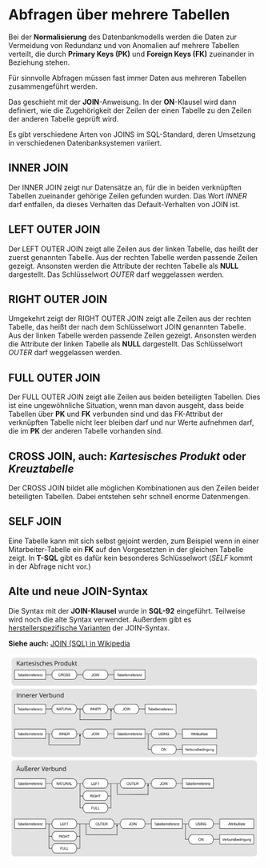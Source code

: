 # Abfragen über mehrere Tabellen

Bei der **Normalisierung** des Datenbankmodells werden die Daten zur Vermeidung von Redundanz und von Anomalien auf mehrere Tabellen verteilt, die durch **Primary Keys (PK)** und **Foreign Keys (FK)** zueinander in Beziehung stehen.

Für sinnvolle Abfragen müssen fast immer Daten aus mehreren Tabellen zusammengeführt werden.

Das geschieht mit der **JOIN**-Anweisung. In der **ON**-Klausel wird dann definiert, wie die Zugehörigkeit der Zeilen der einen Tabelle zu den Zeilen der anderen Tabelle geprüft wird.

Es gibt verschiedene Arten von JOINS im SQL-Standard, deren Umsetzung in verschiedenen Datenbanksystemen variiert.

## INNER JOIN

Der INNER JOIN zeigt nur Datensätze an, für die in beiden verknüpften Tabellen zueinander gehörige Zeilen gefunden wurden. Das Wort *INNER* darf entfallen, da dieses Verhalten das Default-Verhalten von JOIN ist.

## LEFT OUTER JOIN

Der LEFT OUTER JOIN zeigt alle Zeilen aus der linken Tabelle, das heißt der zuerst genannten Tabelle. Aus der rechten Tabelle werden passende Zeilen gezeigt. Ansonsten werden die Attribute der rechten Tabelle als **NULL** dargestellt. Das Schlüsselwort *OUTER* darf weggelassen werden.

## RIGHT OUTER JOIN

Umgekehrt zeigt der RIGHT OUTER JOIN zeigt alle Zeilen aus der rechten Tabelle, das heißt der nach dem Schlüsselwort JOIN genannten Tabelle. Aus der linken Tabelle werden passende Zeilen gezeigt. Ansonsten werden die Attribute der linken Tabelle als **NULL** dargestellt. Das Schlüsselwort *OUTER* darf weggelassen werden.

## FULL OUTER JOIN

Der FULL OUTER JOIN zeigt alle Zeilen aus beiden beteiligten Tabellen. Dies ist eine ungewöhnliche Situation, wenn man davon ausgeht, dass beide Tabellen über **PK** und **FK** verbunden sind und das FK-Attribut der verknüpften Tabelle nicht leer bleiben darf und nur Werte aufnehmen darf, die im **PK** der anderen Tabelle vorhanden sind.

## CROSS JOIN, auch: *Kartesisches Produkt* oder *Kreuztabelle*

Der CROSS JOIN bildet alle möglichen Kombinationen aus den Zeilen beider beteiligten Tabellen. Dabei entstehen sehr schnell enorme Datenmengen.

## SELF JOIN

Eine Tabelle kann mit sich selbst gejoint werden, zum Beispiel wenn in einer Mitarbeiter-Tabelle ein **FK** auf den Vorgesetzten in der gleichen Tabelle zeigt. In **T-SQL** gibt es dafür kein besonderes Schlüsselwort (*SELF* kommt in der Abfrage nicht vor.)

## Alte und neue JOIN-Syntax

Die Syntax mit der **JOIN-Klausel** wurde in **SQL-92** eingeführt. Teilweise wird noch die alte Syntax verwendet. Außerdem gibt es [herstellerspezifische Varianten](https://de.wikipedia.org/wiki/Join_(SQL)#Produktspezifisches) der JOIN-Syntax.

**Siehe auch:** [JOIN (SQL) in Wikipedia](https://de.wikipedia.org/wiki/Join_(SQL))

![JOIN Syntaxübersicht](../_Images/Join_(SQL)_Syntaxdiagramm.svg)
